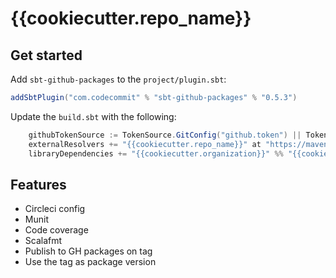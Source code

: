 # {{cookiecutter.repo_name}}

## Get started

Add `sbt-github-packages` to the `project/plugin.sbt`:
```scala
addSbtPlugin("com.codecommit" % "sbt-github-packages" % "0.5.3")
```

Update the `build.sbt` with the following:
```scala
    githubTokenSource := TokenSource.GitConfig("github.token") || TokenSource.Environment("GITHUB_TOKEN"),
    externalResolvers += "{{cookiecutter.repo_name}}" at "https://maven.pkg.github.com/{{cookiecutter.github_owner}}/{{cookiecutter.repo_name}}",
    libraryDependencies += "{{cookiecutter.organization}}" %% "{{cookiecutter.repo_name}}" % "<latest version>"
```

## Features

- Circleci config
- Munit
- Code coverage
- Scalafmt
- Publish to GH packages on tag
- Use the tag as package version
